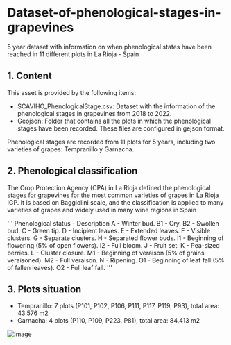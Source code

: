 # Dataset-of-phenological-stages-in-grapevines
5 year dataset with information on when phenological states have been reached in 11 different plots in La Rioja - Spain
## 1. Content
This asset is provided by the following items:

* SCAVIHO_PhenologicalStage.csv: Dataset with the information of the phenological stages in grapevines from 2018 to 2022.
* Geojson: Folder that contains all the plots in which the phenological stages have been recorded. These files are configured in gejson format.

Phenological stages are recorded from 11 plots for 5 years, including two varieties of grapes: Tempranillo y Garnacha.
## 2. Phenological classification
The Crop Protection Agency (CPA) in La Rioja defined the phenological stages for grapevines for the most common varieties of grapes in La Rioja IGP. It is based on Baggiolini scale, and the classification is applied to many varieties of grapes and widely used in many wine regions in Spain

'''
Phenological status - Description
A - Winter bud.
B1 - Cry.
B2 - Swollen bud.
C - Green tip.
D - Incipient leaves.
E - Extended leaves.
F - Visible clusters.
G - Separate clusters.
H - Separated flower buds.
I1 - Beginning of flowering (5% of open flowers).
I2 - Full bloom.
J - Fruit set.
K - Pea-sized berries.
L - Cluster closure.
M1 - Beginning of veraison (5% of grains veraisoned).
M2 - Full veraison.
N - Ripening.
O1 - Beginning of leaf fall (5% of fallen leaves).
O2 - Full leaf fall.
'''

## 3. Plots situation
* Tempranillo: 7 plots (P101, P102, P106, P111, P117, P119, P93), total area: 43.576 m2 
* Garnacha: 4 plots (P110, P109, P223, P81), total area: 84.413 m2 

![image](https://user-images.githubusercontent.com/130968808/232424247-798f7004-5799-4829-bb36-8315cabdff1b.png)
